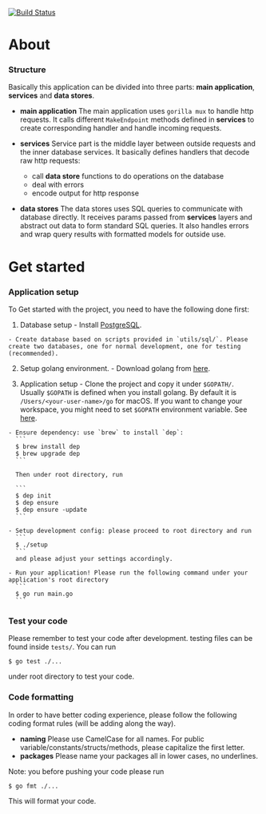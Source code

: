 [![Build Status](https://travis-ci.com/billstark/wechat-miniprogram.svg?token=xrhkoH61BMXYN5N5UqHm&branch=master)](https://travis-ci.com/billstark/wechat-miniprogram)

# About 

### Structure
Basically this application can be divided into three parts: __main application__, __services__ and __data stores__.

  - __main application__ The main application uses `gorilla mux` to handle http requests. It calls different `MakeEndpoint` methods defined in __services__ to create corresponding handler and handle incoming requests.

  - __services__ Service part is the middle layer between outside requests and the inner database services. It basically defines handlers that decode raw http requests:  
    - call __data store__ functions to do operations on the database
    - deal with errors
    - encode output for http response


  - __data stores__ The data stores uses SQL queries to communicate with database directly. It receives params passed from __services__ layers and abstract out data to form standard SQL queries. It also handles errors and wrap query results with formatted models for outside use.

# Get started

### Application setup
To Get started with the project, you need to have the following done first:

  1. Database setup
    - Install [PostgreSQL](https://www.postgresql.org/).

    - Create database based on scripts provided in `utils/sql/`. Please create two databases, one for normal development, one for testing (recommended).

  2. Setup golang environment.
    - Download golang from [here](https://golang.org/dl/).

  3. Application setup
    - Clone the project and copy it under `$GOPATH/`. Usually `$GOPATH` is defined when you install golang. By default it is `/Users/<your-user-name>/go` for macOS. If you want to change your workspace, you might need to set `$GOPATH` environment variable. See [here](https://github.com/golang/go/wiki/SettingGOPATH).

    - Ensure dependency: use `brew` to install `dep`:
      ```
      $ brew install dep
      $ brew upgrade dep
      ```

      Then under root directory, run

      ```
      $ dep init
      $ dep ensure
      $ dep ensure -update
      ```

    - Setup development config: please proceed to root directory and run
      ```
      $ ./setup
      ```
      and please adjust your settings accordingly.

    - Run your application! Please run the following command under your application's root directory
      ```
      $ go run main.go
      ```

### Test your code
Please remember to test your code after development. testing files can be found inside `tests/`. You can run
```
$ go test ./...
```
under root directory to test your code.

### Code formatting
In order to have better coding experience, please follow the following coding format rules (will be adding along the way).

  - __naming__ Please use CamelCase for all names. For public variable/constants/structs/methods, please capitalize the first letter.
  - __packages__ Please name your packages all in lower cases, no underlines.

Note: you before pushing your code please run
```
$ go fmt ./...
```
This will format your code.
